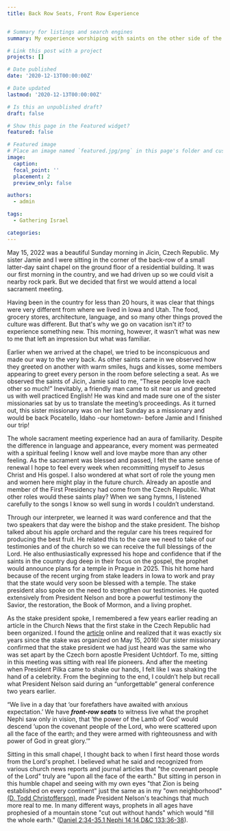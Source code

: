 ```yaml
---
title: Back Row Seats, Front Row Experience


# Summary for listings and search engines
summary: My experience worshiping with saints on the other side of the world.

# Link this post with a project
projects: []

# Date published
date: '2020-12-13T00:00:00Z'

# Date updated
lastmod: '2020-12-13T00:00:00Z'

# Is this an unpublished draft?
draft: false

# Show this page in the Featured widget?
featured: false

# Featured image
# Place an image named `featured.jpg/png` in this page's folder and customize its options here.
image:
  caption: 
  focal_point: ''
  placement: 2
  preview_only: false

authors:
  - admin

tags:
  - Gathering Israel

categories:
---
```


May 15, 2022 was a beautiful Sunday morning in Jicin, Czech Republic. My sister Jamie and I were sitting in the corner of the back-row of a small latter-day saint chapel on the ground floor of a residential building. It was our first morning in the country, and we had driven up so we could visit a nearby rock park. But we decided that first we would attend a local sacrament meeting. 

Having been in the country for less than 20 hours, it was clear that things were very different from where we lived in Iowa and Utah. The food, grocery stores, architecture, language, and so many other things proved the culture was different. But that's why we go on vacation isn't it? to experience something new. This morning, however, it wasn’t what was new to me that left an impression but what was familiar.

Earlier when we arrived at the chapel, we tried to be inconspicuous and made our way to the very back. As other saints came in we observed how they greeted on another with warm smiles, hugs and kisses, some members appearing to greet every person in the room before selecting a seat. As we observed the saints of Jicin, Jamie said to me, “These people love each other so much!” Inevitably, a friendly man came to sit near us and greeted us with well practiced English! He was kind and made sure one of the sister missionaries sat by us to translate the meeting’s proceedings.  As it turned out, this sister missionary was on her last Sunday as a missionary and would be back Pocatello, Idaho -our hometown- before Jamie and I finished our trip! 

The whole sacrament meeting experience had an aura of familiarity. Despite the difference in language and appearance, every moment was permeated with a spiritual feeling I know well and love maybe more than any other feeling. As the sacrament was blessed and passed, I felt the same sense of renewal I hope to feel every week when recommitting myself to Jesus Christ and His gospel. I also wondered at what sort of role the young men and women here might play in the future church. Already an apostle and member of the First Presidency had come from the Czech Republic. What other roles would these saints play? When we sang hymns, I listened carefully to the songs I know so well sung in words I couldn’t understand. 

Through our interpreter, we learned it was ward conference and that the two speakers that day were the bishop and the stake president. The bishop talked about his apple orchard and the regular care his trees required for producing the best fruit. He related this to the care we need to take of our testimonies and of the church so we can receive the full blessings of the Lord. He also enthusiastically expressed his hope and confidence that if the saints in the country dug deep in their focus on the gospel, the prophet would announce plans for a temple in Prague in 2025. This hit home hard because of the recent urging from stake leaders in Iowa to work and pray that the state would very soon be blessed with a temple. The stake president also spoke on the need to strengthen our testimonies. He quoted extensively from President Nelson and bore a powerful testimony the Savior, the restoration, the Book of Mormon, and a living prophet. 

As the stake president spoke, I remembered a few years earlier reading an article in the Church News that the first stake in the Czech Republic had been organized. I found the [article](https://www.thechurchnews.com/2016/5/17/23214240/president-uchtdorf-creates-first-stake-in-czech-republic) online and realized that it was exactly six years since the stake was organized on May 15, 2016! Our sister missionary confirmed that the stake president we had just heard was the same who was set apart by the Czech born apostle President Uchtdorf. To me, sitting in this meeting was sitting with real life pioneers. And after the meeting when President Pilka came to shake our hands, I felt like I was shaking the hand of a celebrity. From the beginning to the end, I couldn’t help but recall what President Nelson said during an “unforgettable” general conference two years earlier.

“We live in a day that ‘our forefathers have awaited with anxious expectation.’ We have ***front-row seats*** to witness live what the prophet Nephi saw only in vision, that ‘the power of the Lamb of God’ would descend ‘upon the covenant people of the Lord, who were scattered upon all the face of the earth; and they were armed with righteousness and with power of God in great glory.’”

Sitting in this small chapel, I thought back to when I first heard those words from the Lord's prophet. I believed what he said and recognized from various church news reports and journal articles that "the covenant people of the Lord" truly are "upon all the face of the earth." But sitting in person in this humble chapel and seeing with my own eyes "that Zion is being established on every continent" just the same as in my "own neighborhood" [(D. Todd Christofferson)](https://www.churchofjesuschrist.org/study/general-conference/2022/10/28christofferson?lang=eng), made President Nelson's teachings that much more real to me. In many different ways, prophets in all ages have prophesied of a mountain stone "cut out without hands" which would "fill the whole earth." ([Daniel 2:34-35](https://www.churchofjesuschrist.org/study/scriptures/ot/dan/2?lang=eng),[1 Nephi 14:14](https://www.churchofjesuschrist.org/study/scriptures/bofm/1-ne/14?lang=eng),[D&C 133:36-38](https://www.churchofjesuschrist.org/study/scriptures/dc-testament/dc/133?lang=eng)).

